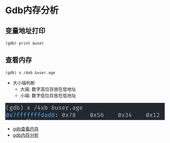 # Gdb内存分析

## 变量地址打印

```
(gdb) print &user
```

## 查看内存

```
(gdb) x /4xb &user.age
```

- 大小端判断
  - 大端: 数字高位存放在低地址
  - 小端: 数字低位存放在低地址


![小端存储](./img/2022-04-23-09-59-10.png)

- [gdb查看内存](http://c.biancheng.net/view/7470.html)
- [gdb内存分析](https://www.cnblogs.com/azhao/p/12074656.html)